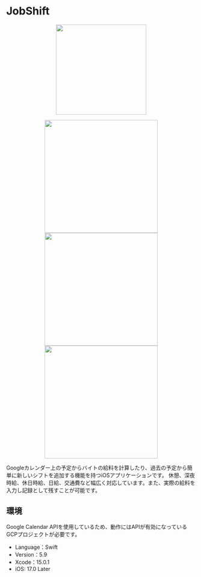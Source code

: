 #  JobShift
<p align="center">
<img src="https://github.com/shinking02/JobShift/assets/72262790/b7223cc8-d924-4230-8ead-b09be7f8e6c5" width="240">
</p>
<p align="center">
  <img src="https://github.com/shinking02/JobShift/assets/72262790/515cf9f4-6e11-4a42-8ee9-9f393221baf5" width="300">
  <img src="https://github.com/shinking02/JobShift/assets/72262790/f0ceaea3-f68b-4050-a136-63fcf0c19fa7" width="300">
  <img src="https://github.com/shinking02/JobShift/assets/72262790/3c8db5e6-3f8d-4c0e-adf8-6e2ec7ffb9a8" width="300">
</p>

Googleカレンダー上の予定からバイトの給料を計算したり、過去の予定から簡単に新しいシフトを追加する機能を持つiOSアプリケーションです。
休憩、深夜時給、休日時給、日給、交通費など幅広く対応しています。また、実際の給料を入力し記録として残すことが可能です。

## 環境
Google Calendar APIを使用しているため、動作にはAPIが有効になっているGCPプロジェクトが必要です。
- Language：Swift
- Version：5.9
- Xcode：15.0.1 
- iOS: 17.0 Later

